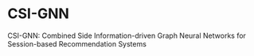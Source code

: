 # CSI-GNN
CSI-GNN: Combined Side Information-driven Graph Neural Networks for Session-based Recommendation Systems
